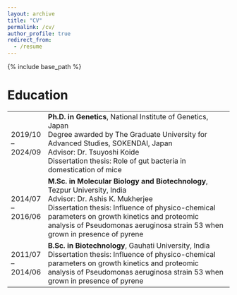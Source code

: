 ```yaml
---
layout: archive
title: "CV"
permalink: /cv/
author_profile: true
redirect_from:
  - /resume
---
```


{% include base_path %}

Education
======
<table style="border: none; width: 100%;">
  <tr>
    <td style="border: none; width: 10%;">2019/10 – 2024/09</td>
    <td style="border: none;">
      <b>Ph.D. in Genetics</b>, National Institute of Genetics, Japan<br>
      Degree awarded by The Graduate University for Advanced Studies, SOKENDAI, Japan<br>
      Advisor: Dr. Tsuyoshi Koide<br>
      Dissertation thesis: Role of gut bacteria in domestication of mice
    </td>
  </tr>
  <tr>
    <td style="border: none;">2014/07 – 2016/06</td>
    <td style="border: none;">
      <b>M.Sc. in Molecular Biology and Biotechnology</b>, Tezpur University, India<br>
      Advisor: Dr. Ashis K. Mukherjee<br>
      Dissertation thesis: Influence of physico-chemical parameters on growth kinetics and proteomic analysis of Pseudomonas aeruginosa strain 53 when grown in presence of pyrene
    </td>
  </tr>
  <tr>
    <td style="border: none;">2011/07 – 2014/06</td>
    <td style="border: none;">
      <b>B.Sc. in Biotechnology</b>, Gauhati University, India<br>
      Dissertation thesis: Influence of physico-chemical parameters on growth kinetics and proteomic analysis of Pseudomonas aeruginosa strain 53 when grown in presence of pyrene
    </td>
  </tr>
</table>
